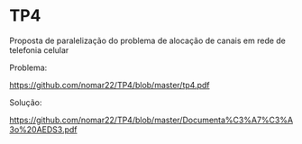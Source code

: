 # TP4

Proposta de paralelização do problema de alocação de canais em rede de telefonia celular

Problema:

https://github.com/nomar22/TP4/blob/master/tp4.pdf


Solução:

https://github.com/nomar22/TP4/blob/master/Documenta%C3%A7%C3%A3o%20AEDS3.pdf
